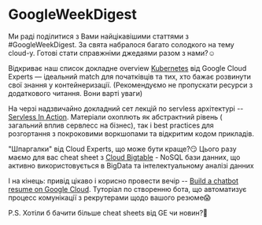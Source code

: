 # GoogleWeekDigest

Ми раді поділитися з Вами найцікавішими статтями з  #GoogleWeekDigest. За свята набралося багато солодкого на тему cloud-y. Готові стати справжніми джедаями разом з нами?☺️

Відкриває наш список докладне overview  [Kubernetes](https://cloud.google.com/learn/what-is-kubernetes?utm_source=linkedin&utm_medium=unpaidsoc&utm_campaign=FY21-Q2-Google-Cloud-Blog&utm_content=-&utm_term=-&linkId=123036555&linkId=8016712)  від Google Cloud Experts — ідеальний match для початківців та тих, хто бажає розвинути свої знання у контейнеризації. (Рекомендуємо не пропускати ресурси з додаткового читання. Вони варті уваги)

На черзі надзвичайно докладний сет лекцій по servless архітектурі -- [Servless In Action](https://cloudonair.withgoogle.com/events/serverless-may2021?utm_source=linkedin&utm_medium=unpaidsoc&utm_campaign=FY21-Q2-northam-NA944-onlineevent-er-serverless&utm_content=holidaycampaign).  Матеріали охоплють як абстрактний рівень ( загальний вплив сервлесс на бізнес), так і best practices для розгортання з покроковими воркшопами та відкритим кодом прикладів.

"Шпаргалки" від Cloud Experts, що може бути краще?😏 Цього разу маємо для вас cheat sheet з [Cloud Bigtable](https://cloud.google.com/blog/topics/developers-practitioners/how-big-cloud-bigtable?utm_source=linkedin&utm_medium=unpaidsoc&utm_campaign=fy21q4-googlecloud-blog-multicloud-infeed-no-brand-global&utm_content=bit-table-blog&utm_term=-) - NoSQL бази данних, що активно використовується в BigData та інтелектуальному аналізі данних

І на кінець: привід цікаво і корисно провести вечір -- [Build a chatbot resume on Google Cloud](https://cloud.google.com/blog/products/ai-machine-learning/build-a-resume-chatbot-on-google-cloud?utm_source=linkedin&utm_medium=unpaidsoc&utm_campaign=fy21q4-googlecloud-blog-ai-infeed-no-brand-global&utm_content=resume-blog&utm_term=-). Туторіал по створенню бота, що автоматизує процесс комунікації з рекрутерами щодо вашого резюме😱

P.S. Хотіли б бачити більше сheat sheets від GE чи новин?🤔
